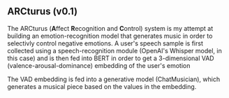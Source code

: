 ## ARCturus (v0.1)

The ARCturus (**A**ffect **R**ecognition and **C**ontrol) system is my attempt at building an emotion-recognition model that generates music in order to selectivly control negative emotions. A user's speech sample is first collected using a speech-recognition module (OpenAI's Whisper model, in this case) and is then fed into BERT in order to get a 3-dimensional VAD (valence-arousal-dominance) embedding of the user's emotion

The VAD embedding is fed into a generative model (ChatMusician), which generates a musical piece based on the values in the embedding.

